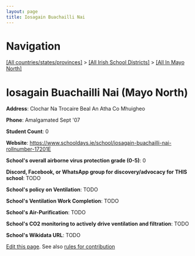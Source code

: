 ```yaml
---
layout: page
title: Iosagain Buachailli Nai
---
```

# Navigation

[[All countries/states/provinces]](../../..) > [[All Irish School Districts]](../..) > [[All In Mayo North]](..)

# Iosagain Buachailli Nai (Mayo North)

**Address**: Clochar Na Trocaire Beal An Atha Co Mhuigheo

**Phone**: Amalgamated Sept '07

**Student Count**: 0

**Website**: <https://www.schooldays.ie/school/iosagain-buachailli-nai-rollnumber-17201E>

**School's overall airborne virus protection grade (0-5)**: 0

**Discord, Facebook, or WhatsApp group for discovery/advocacy for THIS school**: TODO

**School's policy on Ventilation**: TODO

**School's Ventilation Work Completion**: TODO

**School's Air-Purification**: TODO

**School's CO2 monitoring to actively drive ventilation and filtration**: TODO

**School's Wikidata URL**: TODO


[Edit this page](https://github.com/ventilate-schools/Ireland/edit/main/./Mayo_North/Iosagain_Buachailli_Nai.md). See also [rules for contribution](../../../contribution-rules/)